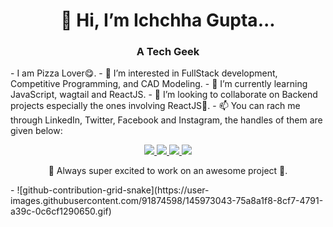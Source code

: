 <h1 align="center">👋 Hi, I’m Ichchha Gupta...</h1>
<h3 align = "center">A Tech Geek</h3>
- I am Pizza Lover😋.
- 👀 I’m interested in FullStack development, Competitive Programming, and CAD Modeling.
- 🌱 I’m currently learning JavaScript, wagtail and ReactJS.
- 💞️ I’m looking to collaborate on Backend projects especially the ones involving ReactJS🤩.
- 📫 You can rach me through LinkedIn, Twitter, Facebook and Instagram, the handles of them are given below:
<p align="center" dir="auto">
  <a href="https://www.instagram.com/ichchha._.gupta/" rel="nofollow">
    <img
      src="https://img.shields.io/badge/Instagram-E4405F?style=for-the-badge&logo=instagram&logoColor=white"
    />
  </a>
  <a href="https://twitter.com/IchchhaGupta7" rel="nofollow">
    <img
      src="https://img.shields.io/badge/Twitter-1DA1F2?style=for-the-badge&logo=twitter&logoColor=white"
    />
  </a>
  <a href="https://www.facebook.com/ichchha.gupta.543" rel="nofollow">
    <img
      src="https://img.shields.io/badge/Facebook-1877F2?style=for-the-badge&logo=facebook&logoColor=white"
    />
  </a>
  <a href="https://www.linkedin.com/in/ichchha-gupta-361b99204/" rel="nofollow">
    <img
      src="https://img.shields.io/badge/LinkedIn-0077B5?style=for-the-badge&logo=linkedin&logoColor=white"
    />
  </a>
</p>
 
<p align = "center"> 🤩 Always super excited to work on an awesome project 🤩.</p>
- ![github-contribution-grid-snake](https://user-images.githubusercontent.com/91874598/145973043-75a8a1f8-8cf7-4791-a39c-0c6cf1290650.gif)
<!---
coded15/coded15 is a ✨ special ✨ repository because its `README.md` (this file) appears on your GitHub profile.
You can click the Preview link to take a look at your changes.
--->
